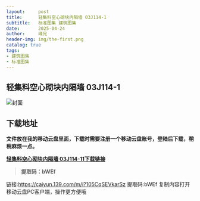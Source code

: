 ```yaml
---
layout:     post
title:      轻集料空心砌块内隔墙 03J114-1
subtitle:   标准图集 建筑图集  
date:       2025-04-24
author:     峰兄
header-img: img/the-first.png
catalog: true
tags:
- 建筑图集
- 标准图集
---
```

## 轻集料空心砌块内隔墙 03J114-1
![封面](https://pic1.imgdb.cn/item/68099fef58cb8da5c8c76041.jpg)

## 下载地址 ##
**文件放在我的移动云盘里面，下载时需要注册一个移动云盘账号，登陆后下载，稍稍麻烦一点。**  
  
[**轻集料空心砌块内隔墙 03J114-11下载链接**](https://caiyun.139.com/m/i?105CqSEVkarSz)

> **提取码：bWEf**

链接:https://caiyun.139.com/m/i?105CqSEVkarSz
提取码:bWEf
复制内容打开移动云盘PC客户端，操作更方便哦
